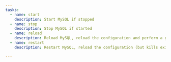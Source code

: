 ```yaml
---
tasks:
  - name: start
    description: Start MySQL if stopped
  - name: stop
    description: Stop MySQL if started
  - name: reload
    description: Reload MySQL, reload the configuration and perform a graceful restart
  - name: restart
    description: Restart MySQL, reload the configuration (but kills existing connection)

---
```

